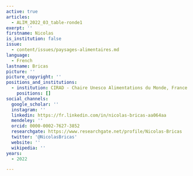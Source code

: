 ```yaml
---
active: true
articles:
  - ALIM_2022_03_table-ronde1
exerpt: ''
firstname: Nicolas
is_institution: false
issue:
  - content/issues/paysages-alimentaires.md
language:
  - French
lastname: Bricas
picture: ''
picture_copyright: ''
positions_and_institutions:
  - institution: CIRAD - Chaire Unesco Alimentations du Monde, France
    positions: []
social_channels:
  google_scholar: ''
  instagram: ''
  linkedin: https://fr.linkedin.com/in/nicolas-bricas-aa064aa
  mendeley: ''
  orcid: 0000-0002-7627-3852
  researchgate: https://www.researchgate.net/profile/Nicolas-Bricas
  twitter: '@NicolasBricas'
  website: ''
  wikipedia: ''
years:
  - 2022

---
```

